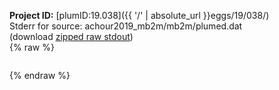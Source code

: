 **Project ID:** [plumID:19.038]({{ '/' | absolute_url }}eggs/19/038/)  
Stderr for source:  achour2019_mb2m/mb2m/plumed.dat   
(download [zipped raw stdout](plumed.dat.plumed_master.stdout.txt.zip))  
{% raw %}
<pre>
</pre>
{% endraw %}
